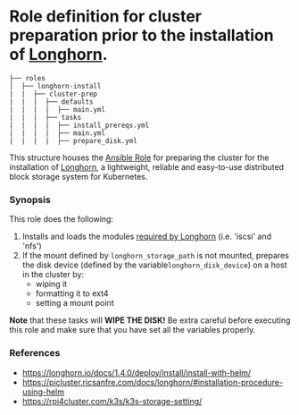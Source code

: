 # Role definition for cluster preparation prior to the installation of [Longhorn](https://longhorn.io/).

```
├── roles
│  ├── longhorn-install
|  |  ├── cluster-prep
|  |  |  ├── defaults
|  |  |  |  ├── main.yml
|  |  |  ├── tasks 
|  |  |  |  ├── install_prereqs.yml
|  |  |  |  ├── main.yml  
|  |  |  |  ├── prepare_disk.yml
```

This structure houses the [Ansible Role](https://docs.ansible.com/ansible/latest/playbook_guide/playbooks_reuse_roles.html#roles) for
preparing the cluster for the installation of [Longhorn](https://github.com/longhorn/longhorn), a lightweight, reliable and easy-to-use distributed block storage system for Kubernetes.

### Synopsis

This role does the following:

1. Installs and loads the modules [required by Longhorn](https://longhorn.io/docs/1.4.0/deploy/install/#installation-requirements) (i.e. 'iscsi' and 'nfs')
2. If the mount defined by `longhorn_storage_path` is not mounted, prepares the disk device (defined by the variable`longhorn_disk_device`) on a host in the cluster by:
   - wiping it
   - formatting it to ext4
   - setting a mount point

**Note** that these tasks will **WIPE THE DISK!** Be extra careful before executing this role and make sure that you have set all the variables properly.

### References

- https://longhorn.io/docs/1.4.0/deploy/install/install-with-helm/
- https://picluster.ricsanfre.com/docs/longhorn/#installation-procedure-using-helm
- https://rpi4cluster.com/k3s/k3s-storage-setting/